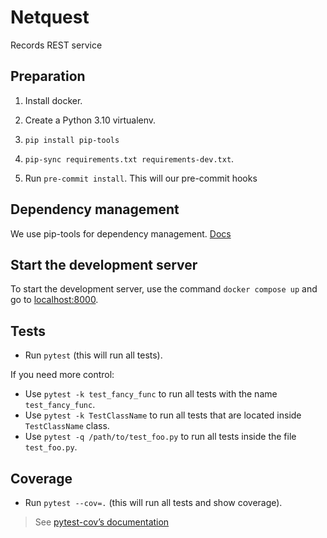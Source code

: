 # Netquest

Records REST service

## Preparation

1. Install docker.
   
2. Create a Python 3.10 virtualenv.
   
3. `pip install pip-tools`
   
4. `pip-sync requirements.txt requirements-dev.txt`.

5. Run `pre-commit install`. This will our pre-commit hooks

## Dependency management

We use pip-tools for dependency management. [Docs](https://morioh.com/p/fb3fafb53095)

## Start the development server

To start the development server, use the command `docker compose up`
and go to [localhost:8000](http://localhost:8000/).

## Tests

* Run `pytest` (this will run all tests).

If you need more control: 
* Use `pytest -k test_fancy_func` to run all tests with the name `test_fancy_func`.
* Use `pytest -k TestClassName` to run all tests that are located inside `TestClassName` class.
* Use `pytest -q /path/to/test_foo.py` to run all tests inside the file `test_foo.py`.

## Coverage

* Run `pytest --cov=.` (this will run all tests and show coverage).

> See [pytest-cov’s documentation](https://pytest-cov.readthedocs.io/en/latest/)
